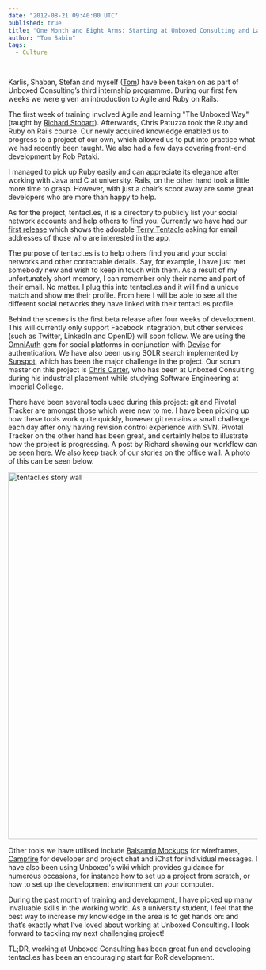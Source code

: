 ```yaml
---
date: "2012-08-21 09:40:00 UTC"
published: true
title: "One Month and Eight Arms: Starting at Unboxed Consulting and Launching tentacl.es"
author: "Tom Sabin"
tags:
  - Culture

---
```


Karlis, Shaban, Stefan and myself ([Tom](/people#tom-sabin)) have been taken on as part of Unboxed Consulting’s third internship programme. During our first few weeks we were given an introduction to Agile and Ruby on Rails.

The first week of training involved Agile and learning "The Unboxed Way" (taught by [Richard Stobart](/people#richard-stobart)). Afterwards, Chris Patuzzo took the Ruby and Ruby on Rails course. Our newly acquired knowledge enabled us to progress to a project of our own, which allowed us to put into practice what  we had recently been taught. We also had a few days covering front-end development by Rob Pataki.

I managed to pick up Ruby easily and can appreciate its elegance after working with Java and C at university. Rails, on the other hand took a little more time to grasp. However, with just a chair’s scoot away are some great developers who are more than happy to help.

As for the project, tentacl.es, it is a directory to publicly list your social network accounts and help others to find you. Currently we have had our [first release](http://tentacl.es/) which shows the adorable [Terry Tentacle](https://twitter.com/TerryTentacle) asking for email addresses of those who are interested in the app.

The purpose of tentacl.es is to help others find you and your social networks and other contactable details. Say, for example, I have just met somebody new and wish to keep in touch with them. As a result of my unfortunately short memory, I can remember only their name and part of their email. No matter. I plug this into tentacl.es and it will find a unique match and show me their profile. From here I will be able to see all the different social networks they have linked with their tentacl.es profile.

Behind the scenes is the first beta release after four weeks of development. This will currently only support Facebook integration, but other services (such as Twitter, LinkedIn and OpenID) will soon follow. We are using the [OmniAuth](https://github.com/intridea/omniauth) gem for social platforms in conjunction with [Devise](https://github.com/plataformatec/devise) for authentication. We have also been using SOLR search implemented by [Sunspot](http://sunspot.github.com/), which has been the major challenge in the project. Our scrum master on this project is [Chris Carter](/people#chris-carter), who has been at Unboxed Consulting during his industrial placement while studying Software Engineering at Imperial College.

There have been several tools used during this project: git and Pivotal Tracker are amongst those which were new to me. I have been picking up how these tools work quite quickly, however git remains a small challenge each day after only having revision control experience with SVN. Pivotal Tracker on the other hand has been great, and certainly helps to illustrate how the project is progressing. A post by Richard showing our workflow can be seen [here](/blog/pivotal-tracker-workflow). We also keep track of our stories on the office wall. A photo of this can be seen below.

<img alt='tentacl.es story wall' src='http://f.cl.ly/items/1V2j3z163i31370k380M/tentacles-wall.jpg' style='width: 580px; height: 740px'/>

Other tools we have utilised include [Balsamiq Mockups](http://www.balsamiq.com/products/mockups) for wireframes, [Campfire](http://campfirenow.com/) for developer and project chat and iChat for individual messages. I have also been using Unboxed's wiki which provides guidance for numerous occasions, for instance how to set up a project from scratch, or how to set up the development environment on your computer.

During the past month of training and development, I have picked up many invaluable skills in the working world. As a university student, I feel that the best way to increase my knowledge in the area is to get hands on: and that’s exactly what I’ve loved about working at Unboxed Consulting. I look forward to tackling my next challenging project!

TL;DR, working at Unboxed Consulting has been great fun and developing tentacl.es has been an encouraging start for RoR development.

